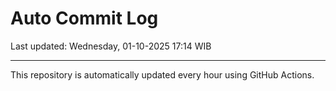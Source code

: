 # Auto Commit Log

Last updated: Wednesday, 01-10-2025 17:14 WIB

---

This repository is automatically updated every hour using GitHub Actions.
